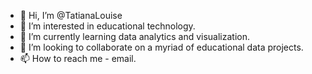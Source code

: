 - 👋 Hi, I’m @TatianaLouise
- 👀 I’m interested in educational technology.
- 🌱 I’m currently learning data analytics and visualization.
- 💞️ I’m looking to collaborate on a myriad of educational data projects.
- 📫 How to reach me - email.

<!---
TatianaLouise/TatianaLouise is a ✨ special ✨ repository because its `README.md` (this file) appears on your GitHub profile.
You can click the Preview link to take a look at your changes.
--->
